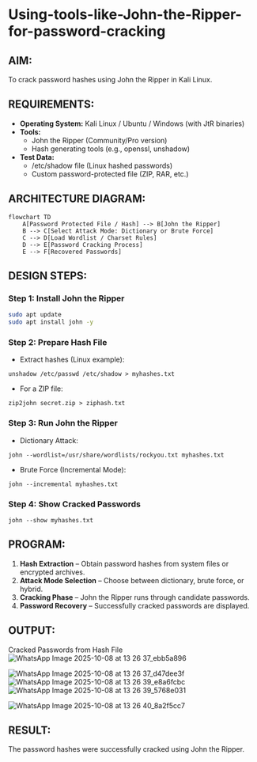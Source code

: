 # Using-tools-like-John-the-Ripper-for-password-cracking
## AIM:
To crack password hashes using John the Ripper in Kali Linux.
## REQUIREMENTS:
- **Operating System:** Kali Linux / Ubuntu / Windows (with JtR binaries)
- **Tools:**
    - John the Ripper (Community/Pro version)
    - Hash generating tools (e.g., openssl, unshadow)
- **Test Data:**
    - /etc/shadow file (Linux hashed passwords)
    - Custom password-protected file (ZIP, RAR, etc.)
## ARCHITECTURE DIAGRAM:
```mermaid
flowchart TD
    A[Password Protected File / Hash] --> B[John the Ripper]
    B --> C[Select Attack Mode: Dictionary or Brute Force]
    C --> D[Load Wordlist / Charset Rules]
    D --> E[Password Cracking Process]
    E --> F[Recovered Passwords]
```
## DESIGN STEPS:
### Step 1: Install John the Ripper
```bash
sudo apt update
sudo apt install john -y
```

### Step 2: Prepare Hash File
- Extract hashes (Linux example):
```
unshadow /etc/passwd /etc/shadow > myhashes.txt
```
- For a ZIP file:
```
zip2john secret.zip > ziphash.txt
```
### Step 3: Run John the Ripper
- Dictionary Attack:
```
john --wordlist=/usr/share/wordlists/rockyou.txt myhashes.txt
```
- Brute Force (Incremental Mode):
```
john --incremental myhashes.txt
```
### Step 4: Show Cracked Passwords
```
john --show myhashes.txt
```
## PROGRAM:
1. **Hash Extraction** – Obtain password hashes from system files or encrypted archives.
2. **Attack Mode Selection** – Choose between dictionary, brute force, or hybrid.
3. **Cracking Phase** – John the Ripper runs through candidate passwords.
4. **Password Recovery** – Successfully cracked passwords are displayed.

## OUTPUT:
Cracked Passwords from Hash File
![WhatsApp Image 2025-10-08 at 13 26 37_ebb5a896](https://github.com/user-attachments/assets/a9515428-7063-4db8-bb93-3c174602e3ec)

![WhatsApp Image 2025-10-08 at 13 26 37_d47dee3f](https://github.com/user-attachments/assets/1c8e3091-7981-431f-8d0e-7457f2d69fb2)
![WhatsApp Image 2025-10-08 at 13 26 39_e8a6fcbc](https://github.com/user-attachments/assets/1249e1ff-5ea5-4302-a8e5-4702ac3771dc)
![WhatsApp Image 2025-10-08 at 13 26 39_5768e031](https://github.com/user-attachments/assets/48e06126-800a-47c9-ba1e-fecb48224600)

![WhatsApp Image 2025-10-08 at 13 26 40_8a2f5cc7](https://github.com/user-attachments/assets/92cb5930-93de-49b4-a81e-28b0cec18d0c)




## RESULT:
The password hashes were successfully cracked using John the Ripper.

